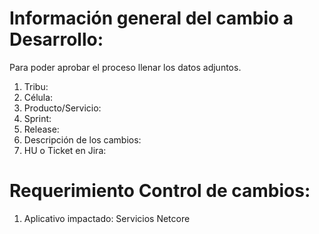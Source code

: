 # Información general del cambio a Desarrollo:

Para poder aprobar el proceso llenar los datos adjuntos.

1. Tribu: 
2. Célula:  
3. Producto/Servicio: 
4. Sprint:  
5. Release: 
6. Descripción de los cambios: 
7. HU o Ticket en Jira: 

# Requerimiento Control de cambios: 

1. Aplicativo impactado: Servicios Netcore
